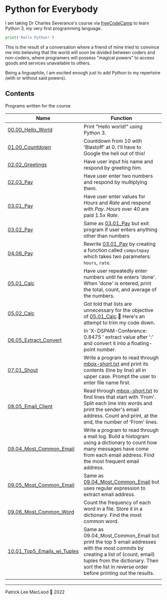 # Python for Everybody

I am taking Dr Charles Severance's course via [freeCodeCamp](https://www.freecodecamp.org/learn/scientific-computing-with-python/) to learn Python 3, my very first programming language.

```python
print('Hallo Python!')
```     

This is the result of a conversation where a friend of mine tried to convince me into believing that the world will soon be divided between coders and non-coders, where programers will possess "magical powers" to access goods and services unavailable to others.

Being a linguaphile, I am excited enough just to add Python to my repertoire (with or without said powers).

## Contents

Programs written for the course

|Name|Function|
|---|---|
|[00.00_Hello_World](00.00_Hello_World.py)|Print "Hello world!" using Python 3.|
|[01.00_Countdown](01.00_Countdown.py)|Countdown from 10 with 'Blastoff' at 0. I'll have to Google the hell out of this!|
|[02.02_Greetings](02.02_Greetings.py)|Have user input his name and respond by greeting him.|
|[02.03_Pay](02.03_Pay.py)|Have user enter two numbers and respond by multiplying them.|
|[03.01_Pay](03.01_Pay.py)|Have user enter values for *Hours* and *Rate* and respond with *Pay*. *Hours* over 40 are paid 1.5x *Rate*.|
|[03.02_Pay](03.02_Pay.py)|Same as [03.01_Pay](03.01_Pay.py) but exit program if user enters anything other than numbers|
|[04.06_Pay](04.06_Pay.py)|Rewrite [03.01_Pay](03.01_Pay.py) by creating a function called `computepay` which takes two parameters: `hours`, `rate`.|
|[05.01_Calc](05.01_Calc.py)|Have user repeatedly enter numbers until he enters 'done'. When 'done' is entered, print the total, count, and average of the numbers.|
|[05.02_Calc](05.02_Calc.py)|Got told that lists are unnecessary for the objective of [05.01_Calc](05.01_Calc.py).🥺 Here's an attempt to trim my code down.|
|[06.05_Extract_Convert](06.05_Extract_Convert.py)|In 'X-DSPAM-Conference: 0.8475 ' extract value after ':' and convert it into a floating-point number.|
|[07.01_Shout](07.01_Shout.py)|Write a program to read through [mbox-short.txt](mbox-short.txt) and print its contents (line by line) all in upper case. Prompt the user to enter file name first.|
|[08.05_Email_Client](08.05_Email_Client.py)|Read through [mbox-short.txt](mbox-short.txt) to find lines that start with 'From'. Split each line into words and print the sender's email address. Count and print, at the end, the number of 'From' lines.|
|[09.04_Most_Common_Email](09.00/09.04_Most_Common_Email.py)|Write a program to read through a mail log. Build a histogram using a dictionary to count how many messages have come from each email address. Find the most frequent email address.|
|[09.05_Most_Common_Email](09.00/09.05_Most_Common_Email.py)|Same as [09.04_Most_Common_Email](09.00/09.04_Most_Common_Email.py) but uses regular expression to extract email address.|
|[09.06_Most_Common_Word](09.00/09.06_Most_Common_Word.py)|Count the frequency of each word in a file. Store it in a dictionary. Find the most common word.|
|[10.01_Top5_Emails_wi_Tuples](10.01_Top5_Emails_wi_Tuples.py)|Same as 09.04_Most_Common_Email but print the top 5 email addresses with the most commits by creating a list of (count, email) tuples from the dictionary. Then sort the list in reverse order before printing out the results.|
|[]()||

---
Patrick Lee MacLeod 🦄 2022
